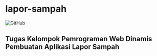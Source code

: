 # lapor-sampah

![GitHub](https://img.shields.io/github/license/himawanTIF/lapor-sampah?style=for-the-badge)

## Tugas Kelompok Pemrograman Web Dinamis Pembuatan Aplikasi Lapor Sampah

